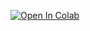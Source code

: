 
[![Open In Colab](https://colab.research.google.com/assets/colab-badge.svg)](https://colab.research.google.com/github/deepanjali6111/NST_PROJECT/blob/main/Untitled1.ipynb)
